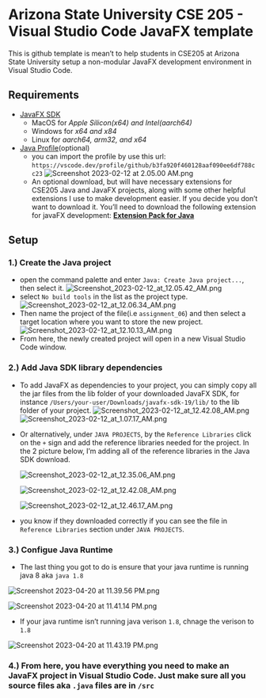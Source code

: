 # Arizona State University CSE 205 - Visual Studio Code JavaFX template

This is github template is mean’t to help students in CSE205 at Arizona State University setup a non-modular JavaFX development environment in Visual Studio Code.

## **Requirements**

- [JavaFX SDK](https://gluonhq.com/products/javafx/)
  - MacOS for _Apple Silicon(x64) and Intel(aarch64)_
  - Windows for _x64 and x84_
  - Linux for _aarch64, arm32, and x64_
- [Java Profile](https://vscode.dev/profile/github/b3fa920f460128aaf090ee6df788cc23)(optional)
  - you can import the profile by use this url: `https://vscode.dev/profile/github/b3fa920f460128aaf090ee6df788cc23`
    ![Screenshot 2023-02-12 at 2.05.00 AM.png](images/Screenshot_2023-02-12_at_2.05.00_AM.png)
  - An optional download, but will have necessary extensions for CSE205 Java and JavaFX projects, along with some other helpful extensions I use to make development easier. If you decide you don’t want to download it. You’ll need to download the following extension for javaFX development:
    [**Extension Pack for Java**](https://marketplace.visualstudio.com/items?itemName=vscjava.vscode-java-pack)

## Setup

### 1.) **Create the Java project**

- open the command palette and enter `Java: Create Java project...`, then select it.
  ![Screenshot_2023-02-12_at_12.05.42_AM.png](images/Screenshot_2023-02-12_at_12.05.42_AM.png)
- select `No build tools` in the list as the project type.
  ![Screenshot_2023-02-12_at_12.06.34_AM.png](images/Screenshot_2023-02-12_at_12.06.34_AM.png)
- Then name the project of the file(i.e `assignment_06`) and then select a target location where you want to store the new project.
  ![Screenshot_2023-02-12_at_12.10.13_AM.png](images/Screenshot_2023-02-12_at_12.10.13_AM.png)
- From here, the newly created project will open in a new Visual Studio Code window.

### 2.) Add Java SDK library dependencies

- To add JavaFX as dependencies to your project, you can simply copy all the jar files from the lib folder of your downloaded JavaFX SDK, for instance `/Users/your-user/Downloads/javafx-sdk-19/lib/` to the lib folder of your project.
  ![Screenshot_2023-02-12_at_12.42.08_AM.png](images/Screenshot_2023-02-12_at_12.42.08_AM.png)
  ![Screenshot_2023-02-12_at_1.07.17_AM.png](images/Screenshot_2023-02-12_at_1.07.17_AM.png)
- Or alternatively, under `JAVA PROJECTS`, by the `Reference Libraries` click on the `+` sign and add the reference libraries needed for the project. In the 2 picture below, I’m adding all of the reference libraries in the Java SDK download.

  ![Screenshot_2023-02-12_at_12.35.06_AM.png](images/Screenshot_2023-02-12_at_12.35.06_AM.png)

  ![Screenshot_2023-02-12_at_12.42.08_AM.png](images/Screenshot_2023-02-12_at_12.42.08_AM%201.png)

  ![Screenshot_2023-02-12_at_12.46.17_AM.png](images/Screenshot_2023-02-12_at_12.46.17_AM.png)

- you know if they downloaded correctly if you can see the file in `Reference Libraries` section under `JAVA PROJECTS`.

### 3.) Configue Java Runtime

- The last thing you got to do is ensure that your java runtime is running java 8 aka `java 1.8`

![Screenshot 2023-04-20 at 11.39.56 PM.png](images/Screenshot_2023-04-20_at_11.39.56_PM.png)

![Screenshot 2023-04-20 at 11.41.14 PM.png](images/Screenshot_2023-04-20_at_11.41.14_PM.png)

- If your java runtime isn’t running java verison `1.8`, chnage the verison to `1.8`

![Screenshot 2023-04-20 at 11.43.19 PM.png](images/Screenshot_2023-04-20_at_11.43.19_PM.png)

### 4.) From here, you have everything you need to make an JavaFX project in Visual Studio Code. Just make sure all you source files aka `.java` files are in `/src`
